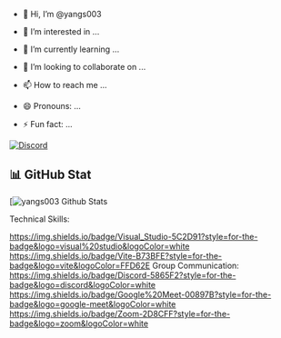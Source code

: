 - :wave: Hi, I’m 
@yangs003

- :eyes: I’m interested in ...
- :seedling: I’m currently learning ...
- :revolving_hearts:️ I’m looking to collaborate on ...
- :mailbox: How to reach me ...
- :smile: Pronouns: ...
- :zap: Fun fact: ...
  
[![Discord](https://img.shields.io/discord/1010915972694044674?color=blue&label=Discord&logo=discord&logoColor=white&style=for-the-badge)](https://discord.com/invite/TON_INVITE_LINK)
## :bar_chart: GitHub Stat

[![yangs003 Github Stats](https://github-readme-stats.vercel.app/api?username=yangs003&show_icons=true&theme=dracula)



Technical Skills:

https://img.shields.io/badge/Visual_Studio-5C2D91?style=for-the-badge&logo=visual%20studio&logoColor=white
https://img.shields.io/badge/Vite-B73BFE?style=for-the-badge&logo=vite&logoColor=FFD62E
Group Communication:
https://img.shields.io/badge/Discord-5865F2?style=for-the-badge&logo=discord&logoColor=white
https://img.shields.io/badge/Google%20Meet-00897B?style=for-the-badge&logo=google-meet&logoColor=white
https://img.shields.io/badge/Zoom-2D8CFF?style=for-the-badge&logo=zoom&logoColor=white
